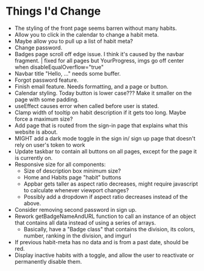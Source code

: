 # Things I'd Change
- The styling of the front page seems barren without many habits.
- Allow you to click in the calendar to change a habit meta.
- Maybe allow you to pull up a list of habit meta?
- Change password.
- Badges page scroll off edge issue. I think it's caused by the navbar fragment. | fixed for all pages but YourProgress, imgs go off center when disableEqualOverflow="true"
- Navbar title "Hello, ..." needs some buffer.
- Forgot password feature.
- Finish email feature. Needs formatting, and a page or button.
- Calendar styling. Today button is lower case??? Make it smaller on the page with some padding.
- useEffect causes error when called before user is stated.
- Clamp width of tooltip on habit description if it gets too long. Maybe force a maximum size?
- Add page that is routed from the sign-in page that explains what this website is about.
- MIGHT add a dark mode toggle in the sign in/ sign up page that doesn't rely on user's token to work
- Update taskbar to contain all buttons on all pages, except for the page it is currently on.
- Responsive size for all components:
    - Size of description box minimum size?
    - Home and Habits page "habit" buttons
    - Appbar gets taller as aspect ratio decreases, might require javascript to calculate whenever viewport changes?
    - Possibly add a dropdown if aspect ratio decreases instead of the above.
- Consider removing second password in sign up.
- Rework getBadgeNameAndURL function to call an instance of an object that contains all data instead of using a series of arrays.
    - Basically, have a "Badge class" that contains the division, its colors, number, ranking in the division, and imgurl
- If previous habit-meta has no data and is from a past date, should be red.
- Display inactive habits with a toggle, and allow the user to reactivate or permanently disable them.